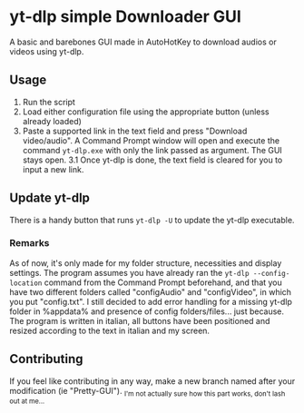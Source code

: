 # yt-dlp simple Downloader GUI
A basic and barebones GUI made in AutoHotKey to download audios or videos using yt-dlp.

## Usage
1. Run the script
2. Load either configuration file using the appropriate button (unless already loaded)
3. Paste a supported link in the text field and press "Download video/audio". A Command Prompt window will open and execute the command `yt-dlp.exe` with only the link passed as argument. The GUI stays open.
   3.1 Once yt-dlp is done, the text field is cleared for you to input a new link.

## Update yt-dlp
There is a handy button that runs `yt-dlp -U` to update the yt-dlp executable.

### Remarks
As of now, it's only made for my folder structure, necessities and display settings.
The program assumes you have already ran the `yt-dlp --config-location` command from the Command Prompt beforehand, and that you have two different folders called "configAudio" and "configVideo", in which you put "config.txt".
I still decided to add error handling for a missing yt-dlp folder in %appdata% and presence of config folders/files... just because.
The program is written in italian, all buttons have been positioned and resized according to the text in italian and my screen.


## Contributing
If you feel like contributing in any way, make a new branch named after your modification (ie "Pretty-GUI"). <sub>I'm not actually sure how this part works, don't lash out at me...</sub>
